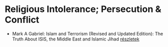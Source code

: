 # Religious Intolerance; Persecution & Conflict

- Mark A Gabriel: Islam and Terrorism (Revised and Updated Edition): The Truth About ISIS, the Middle East and Islamic Jihad [részletek](_details/Mark%20A%20Gabriel.md#id_906)